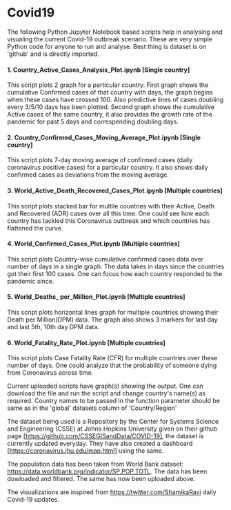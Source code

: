 # Covid19 

The following Python Jupyter Notebook based scripts help in analysing and visualing the current Covid-19 outbreak scenario. These are very simple Python code for anyone to run and analyse. Best thing is dataset is on 'github' and is directly imported.

#### 1. Country_Active_Cases_Analysis_Plot.ipynb [Single country]
This script plots 2 graph for a particular country. First graph shows the cumulative Confirmed cases of that country with days, the graph begins when these cases have crossed 100. Also predictive lines of cases doubling every 3/5/10 days has been plotted. Second graph shows the cumulative Active cases of the same country, it also provides the growth rate of the pandemic for past 5 days and correspending doubling days. 

#### 2. Country_Confirmed_Cases_Moving_Average_Plot.ipynb	[Single country]
This script plots 7-day moving average of confirmed cases (daily coronavirus positive cases) for a particular country. It also shows daily confirmed cases as deviations from the moving average.

#### 3. World_Active_Death_Recovered_Cases_Plot.ipynb [Multiple countries]
This script plots stacked bar for multile countries with their Active, Death and Recovered (ADR) cases over all this time. One could see how each country has tackled this Coronavirus outbreak and which countries has flattened the curve. 

#### 4. World_Confirmed_Cases_Plot.ipynb [Multiple countries]
This script plots Country-wise cumulative confirmed cases data over number of days in a single graph. The data takes in days since the countries got their first 100 cases. One can focus how each country responded to the pandemic since. 

#### 5. World_Deaths_ per_Million_Plot.ipynb [Multiple countries]
This script plots horizontal lines graph for multiple countries showing their Death per Million(DPM) data. The graph also shows 3 markers for last day and last 5th, 10th day DPM data. 

#### 6. World_Fatality_Rate_Plot.ipynb [Multiple countries]
This script plots Case Fatality Rate (CFR) for multiple countries over these number of days. One could analyze that the probability of someone dying from Coronavirus across time.

Current uploaded scripts have graph(s) showing the output. One can download the file and run the script and change country's name(s) as required. Country names to be passed in the function parameter should be same as in the 'global' datasets column of 'Country/Region'

The dataset being used is a Repository by the Center for Systems Science and Engineering (CSSE) at Johns Hopkins University given on their github page [https://github.com/CSSEGISandData/COVID-19], the dataset is currently updated everyday. They have also created a dashboard [https://coronavirus.jhu.edu/map.html] using the same. 

The population data has been taken from World Bank dataset: https://data.worldbank.org/indicator/SP.POP.TOTL. The data has been dowloaded and filtered. The same has now been uploaded above.

The visualizations are inspired from https://twitter.com/ShamikaRavi daily Covid-19 updates.
